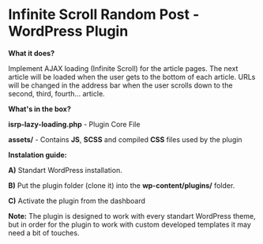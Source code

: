 # Infinite Scroll Random Post - WordPress Plugin
**What it does?**

Implement AJAX loading (Infinite Scroll) for the article pages. The next article will be loaded when
the user gets to the bottom of each article. URLs will be changed in the address bar when the user scrolls down to the second, third, fourth... article.

**What's in the box?**

**isrp-lazy-loading.php** - Plugin Core File

**assets/** - Contains **JS**, **SCSS** and compiled **CSS** files used by the plugin

**Instalation guide:**

**A)** Standart WordPress installation.

**B)** Put the plugin folder (clone it) into the **wp-content/plugins/** folder.

**C)** Activate the plugin from the dashboard

**Note:** The plugin is designed to work with every standart WordPress theme, but in order for the plugin to work with custom developed templates it may need a bit of touches.
